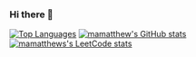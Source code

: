 ### Hi there 👋

[![Top Languages](https://github-readme-stats.vercel.app/api/top-langs/?username=mamatthew)](https://github.com/mamatthew/github-readme-stats)
[![mamatthew's GitHub stats](https://github-readme-stats-mamatthews-projects.vercel.app/api?username=mamatthew)](https://github.com/mamatthew/github-readme-stats)
[![mamatthews's LeetCode stats](https://leetcode-stats-six.vercel.app/?username=matthewma3120)](https://github.com/matthewma3120/leetcode-stats)
<!--
**mamatthew/mamatthew** is a ✨ _special_ ✨ repository because its `README.md` (this file) appears on your GitHub profile.

Here are some ideas to get you started:

- 🔭 I’m currently working on ...
- 🌱 I’m currently learning ...
- 👯 I’m looking to collaborate on ...
- 🤔 I’m looking for help with ...
- 💬 Ask me about ...
- 📫 How to reach me: ...
- 😄 Pronouns: ...
- ⚡ Fun fact: ...
-->
